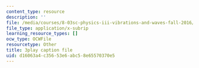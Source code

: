 ```yaml
---
content_type: resource
description: ''
file: /media/courses/8-03sc-physics-iii-vibrations-and-waves-fall-2016/d16063a4c35653e6abc58e65570370e5_VkbtIDSHfSc.vtt
file_type: application/x-subrip
learning_resource_types: []
ocw_type: OCWFile
resourcetype: Other
title: 3play caption file
uid: d16063a4-c356-53e6-abc5-8e65570370e5
---
```

